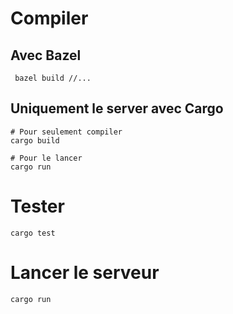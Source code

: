 # Compiler
## Avec Bazel
```
 bazel build //...
```

## Uniquement le server avec Cargo
```
# Pour seulement compiler
cargo build

# Pour le lancer
cargo run
```

# Tester

```
cargo test
```

# Lancer le serveur

```
cargo run